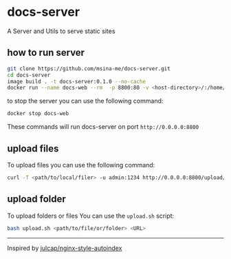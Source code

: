 # docs-server
A Server and Utils to serve static sites

## how to run server

```bash
git clone https://github.com/msina-me/docs-server.git
cd docs-server
image build . -t docs-server:0.1.0 --no-cache
docker run --name docs-web --rm  -p 8800:80 -v <host-directory>/:/home/www/ -itd docs-server:0.1.0
```

to stop the server you can use the following command:

```bash
docker stop docs-web
```

These commands will run docs-server on port `http://0.0.0.0:8800`

## upload files
To upload files you can use the following command:

```bash
curl -T <path/to/local/filer> -u admin:1234 http://0.0.0.0:8800/upload/<destination/path>
```

## upload folder
To upload folders or files You can use the `upload.sh` script:

```bash
bash upload.sh <path/to/file/or/folder> <URL>
```

-------------------

Inspired by [julcap/nginx-style-autoindex](https://github.com/julcap/nginx-style-autoindex) 